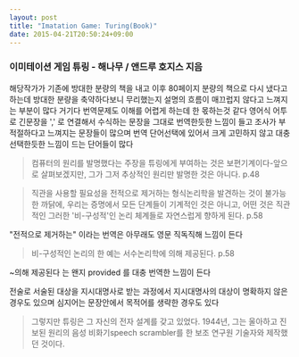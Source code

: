 ```yaml
---
layout: post
title: "Imatation Game: Turing(Book)"
date: 2015-04-21T20:50:24+09:00
---
```


### 이미테이션 게임 튜링 - 해나무 / 앤드루 호지스 지음 ###

해당작가가 기존에 방대한 분량의 책을 내고 이후 80페이지 분량의 책으로 다시 냈다고 하는데 방대한 분량을 축약하다보니 무리했는지 설명의 흐름이 매끄럽지 않다고 느껴지는 부분이 많다
거기다 번역문제도 이해를 어렵게 하는데 한 몫하는것 같다
영어식 어투로 긴문장을 ',' 로 연결해서 수식하는 문장을 그대로 번역한듯한 느낌이 들고 조사가 부적절하다고
느껴지는 문장들이 많으며 번역 단어선택에 있어서 크게 고민하지 않고 대충 선택한듯한 느낌이 드는 단어들이 많다

> 컴퓨터의 원리를 발명했다는 주장을 튜링에게 부여하는 것은 보편기계이다-앞으로 살펴보겠지만, 그가 그저 추상적인 원리만 발명한 것은 아니다. p.48

> 직관을 사용할 필요성을 전적으로 제거하는 형식논리학을 발견하는 것이 불가능한 까닭에, 우리는 증명에서 모든 단계들이 기계적인 것은 아니고, 어떤 것은 직관적인 그러한 '비-구성적'인 논리 체계들로 자연스럽게 향하게 된다. p.58

"전적으로 제거하는" 이라는 번역은 아무래도 영문 직독직해 느낌이 든다

> 비-구성적인 논리의 한 예는 서수논리학에 의해 제공된다. p.58

~의해 제공된다 는 왠지 provided 를 대충 번역한 느낌이 든다

전술로 서술된 대상을 지시대명사로 받는 과정에서 지시대명사의 대상이 명확하지 않은 경우도 있으며
심지어는 문장안에서 목적어를 생략한 경우도 있다

> 그렇지만 튜링은 그 자신의 전자 설계를 갖고 있었다. 1944년, 그는 울아하고 진보된 원리의 음성 비화기speech scrambler를 한 보조 연구원 기술자와 제작했던 것이다.